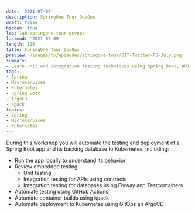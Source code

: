 ```yaml
---
date: '2021-07-09'
description: SpringOne Tour DevOps 
draft: false
hidden: true
lab: lab-springone-tour-devops
lastmod: '2021-07-09'
length: 120
title: SpringOne Tour DevOps
preview: /images/tv/episodes/springone-tour/S1T-Twitter-FB-July.png
summary:
- Learn unit and integration testing techniques using Spring Boot, API contracts, database schema management, and testcontainers. Then, try a Kubernetes-native build & deploy supply chain powered by kpack and ArgoCD to deploy a microservice-based application.
tags:
- Spring
- Microservices
- Kubernetes
- Spring Boot
- ArgoCD
- kpack
topics:
- Spring
- Microservices
- Kubernetes
---
```


During this workshop you will automate the testing and deployment of a Spring Boot app and its backing database to Kubernetes, including:

- Run the app locally to understand its behavior
- Review embedded testing
    - Unit testing
    - Integration testing for APIs using contracts
    - Integration testing for databases using Flyway and Testcontainers
- Automate testing using GitHub Actions
- Automate container builds using kpack
- Automate deployment to Kubernetes using GitOps an ArgoCD